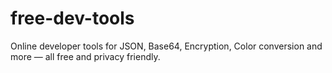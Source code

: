 # free-dev-tools
Online developer tools for JSON, Base64, Encryption, Color conversion and more — all free and privacy friendly.
